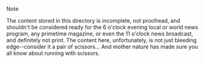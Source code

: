 > [!NOTE]
> The content stored in this directory is incomplete, not proofread, and shouldn't be considered ready for the 6 o'clock evening local or world news program, any primetime magazine, or even the 11 o'clock news broadcast, and definitely not print. The content here, unfortunately, is not just bleeding edge--consider it a pair of scissors... And mother nature has made sure you all know about running with scissors. 
